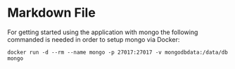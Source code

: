 ﻿# Markdown File

For getting started using the application with mongo the following commanded is needed in order to setup mongo via Docker:

```docker run -d --rm --name mongo -p 27017:27017 -v mongodbdata:/data/db mongo```